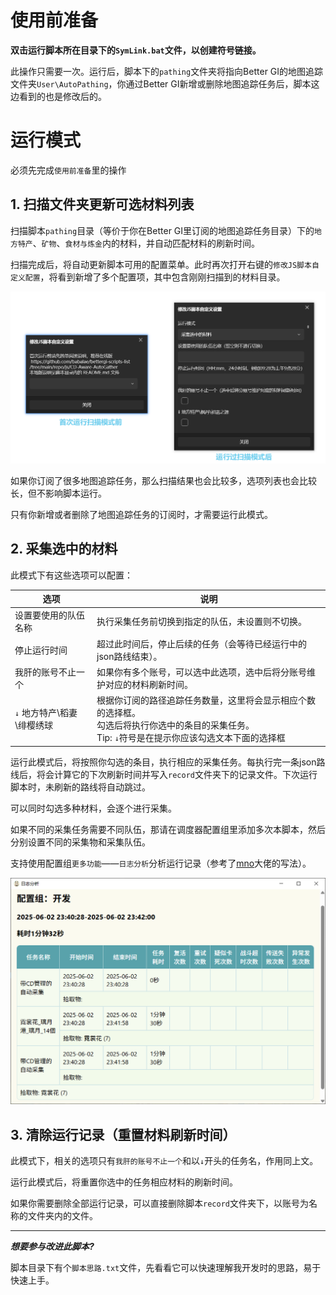 # 使用前准备

**双击运行脚本所在目录下的`SymLink.bat`文件，以创建符号链接。**

此操作只需要一次。运行后，脚本下的`pathing`文件夹将指向Better GI的地图追踪文件夹`User\AutoPathing`，你通过Better GI新增或删除地图追踪任务后，脚本这边看到的也是修改后的。

# 运行模式

必须先完成`使用前准备`里的操作

## 1. 扫描文件夹更新可选材料列表

扫描脚本`pathing`目录（等价于你在Better GI里订阅的地图追踪任务目录）下的`地方特产`、`矿物`、`食材与炼金`内的材料，并自动匹配材料的刷新时间。

扫描完成后，将自动更新脚本可用的配置菜单。此时再次打开右键的`修改JS脚本自定义配置`，将看到新增了多个配置项，其中包含刚刚扫描到的材料目录。

![Preview](preview.png)

如果你订阅了很多地图追踪任务，那么扫描结果也会比较多，选项列表也会比较长，但不影响脚本运行。

只有你新增或者删除了地图追踪任务的订阅时，才需要运行此模式。

## 2. 采集选中的材料

此模式下有这些选项可以配置：

| 选项 | 说明 |
| ---- | ---- |
| 设置要使用的队伍名称 | 执行采集任务前切换到指定的队伍，未设置则不切换。 |
| 停止运行时间 | 超过此时间后，停止后续的任务（会等待已经运行中的json路线结束）。 |
| 我肝的账号不止一个 | 如果你有多个账号，可以选中此选项，选中后将分账号维护对应的材料刷新时间。 |
| `↓` 地方特产\稻妻\绯樱绣球 | 根据你订阅的路径追踪任务数量，这里将会显示相应个数的选择框。<br>勾选后将执行你选中的条目的采集任务。<br>Tip: `↓`符号是在提示你应该勾选文本下面的选择框 |

运行此模式后，将按照你勾选的条目，执行相应的采集任务。每执行完一条json路线后，将会计算它的下次刷新时间并写入`record`文件夹下的记录文件。下次运行脚本时，未刷新的路线将自动跳过。

可以同时勾选多种材料，会逐个进行采集。

如果不同的采集任务需要不同队伍，那请在调度器配置组里添加多次本脚本，然后分别设置不同的采集物和采集队伍。

支持使用配置组`更多功能`——`日志分析`分析运行记录（参考了[mno](https://github.com/Bedrockx)大佬的写法）。

![log](log_analysis.png)

## 3. 清除运行记录（重置材料刷新时间）

此模式下，相关的选项只有`我肝的账号不止一个`和以`↓`开头的任务名，作用同上文。

运行此模式后，将重置你选中的任务相应材料的刷新时间。

如果你需要删除全部运行记录，可以直接删除脚本`record`文件夹下，以账号为名称的文件夹内的文件。

---

***想要参与改进此脚本?***

脚本目录下有个`脚本思路.txt`文件，先看看它可以快速理解我开发时的思路，易于快速上手。
